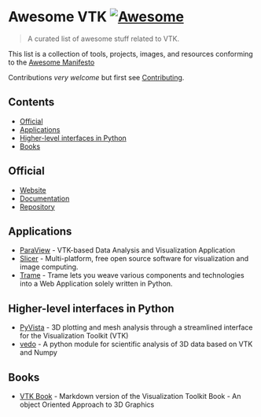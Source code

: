 # Awesome VTK [![Awesome](https://cdn.rawgit.com/sindresorhus/awesome/d7305f38d29fed78fa85652e3a63e154dd8e8829/media/badge.svg)](https://github.com/sindresorhus/awesome)

> A curated list of awesome stuff related to VTK.

This list is a collection of tools, projects, images, and resources conforming to the [Awesome Manifesto](https://github.com/sindresorhus/awesome/blob/main/awesome.md)

Contributions _very welcome_ but first see [Contributing](CONTRIBUTING.md).

## Contents

<!-- START doctoc generated TOC please keep comment here to allow auto update -->
<!-- DON'T EDIT THIS SECTION, INSTEAD RE-RUN doctoc TO UPDATE -->

- [Official](#official)
- [Applications](#applications)
- [Higher-level interfaces in Python](#higher-level-interfaces-in-python)
- [Books](#books)

<!-- END doctoc generated TOC please keep comment here to allow auto update -->

## Official

- [Website](https://vtk.org/)
- [Documentation](https://docs.vtk.org/en/latest/)
- [Repository](https://gitlab.kitware.com/vtk/vtk)

## Applications

- [ParaView](https://github.com/Kitware/ParaView) - VTK-based Data Analysis and Visualization Application
- [Slicer](https://github.com/Slicer/Slicer) - Multi-platform, free open source software for visualization and image computing.
- [Trame](https://github.com/Kitware/trame) - Trame lets you weave various components and technologies into a Web Application solely written in Python.

## Higher-level interfaces in Python

- [PyVista](https://github.com/pyvista/pyvista) - 3D plotting and mesh analysis through a streamlined interface for the Visualization Toolkit (VTK)
- [vedo](https://github.com/marcomusy/vedo) - A python module for scientific analysis of 3D data based on VTK and Numpy

## Books

- [VTK Book](https://github.com/Kitware/vtk-book) - Markdown version of the Visualization Toolkit Book - An object Oriented Approach to 3D Graphics
